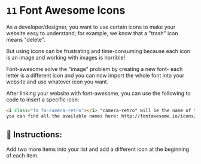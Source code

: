 # `11` Font Awesome Icons

As a developer/designer, you want to use certain icons to make your website easy to understand; for example, we know that a "trash" icon means "delete".

But using icons can be frustrating and time-consuming because each icon is an image and working with images is horrible!

Font-awesome solve the "image" problem by creating a new font- each letter is a different icon and you can now import the whole font into your website and use whatever icon you want.

After linking your website with font-awesome, you can use the following to code to insert a specific icon:

```html
<i class="fa fa-camera-retro"></i> "camera-retro" will be the name of the icon,
you can find all the available names here: http://fontawesome.io/icons/
```

## 📝 Instructions:


Add two more items into your list and add a different icon at the beginning of each item.

